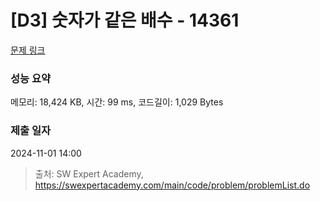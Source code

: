 # [D3] 숫자가 같은 배수 - 14361 

[문제 링크](https://swexpertacademy.com/main/code/problem/problemDetail.do?contestProbId=AYCnY9Kqu6YDFARx) 

### 성능 요약

메모리: 18,424 KB, 시간: 99 ms, 코드길이: 1,029 Bytes

### 제출 일자

2024-11-01 14:00



> 출처: SW Expert Academy, https://swexpertacademy.com/main/code/problem/problemList.do